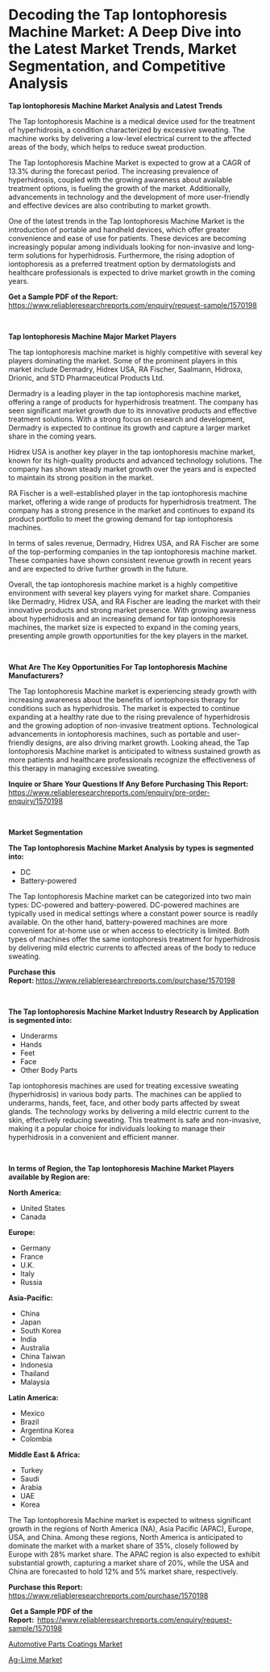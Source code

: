 <p><h1>Decoding the Tap Iontophoresis Machine Market: A Deep Dive into the Latest Market Trends, Market Segmentation, and Competitive Analysis</h1></p><p><strong>Tap Iontophoresis Machine Market Analysis and Latest Trends</strong></p>
<p><p>The Tap Iontophoresis Machine is a medical device used for the treatment of hyperhidrosis, a condition characterized by excessive sweating. The machine works by delivering a low-level electrical current to the affected areas of the body, which helps to reduce sweat production. </p><p>The Tap Iontophoresis Machine Market is expected to grow at a CAGR of 13.3% during the forecast period. The increasing prevalence of hyperhidrosis, coupled with the growing awareness about available treatment options, is fueling the growth of the market. Additionally, advancements in technology and the development of more user-friendly and effective devices are also contributing to market growth.</p><p>One of the latest trends in the Tap Iontophoresis Machine Market is the introduction of portable and handheld devices, which offer greater convenience and ease of use for patients. These devices are becoming increasingly popular among individuals looking for non-invasive and long-term solutions for hyperhidrosis. Furthermore, the rising adoption of iontophoresis as a preferred treatment option by dermatologists and healthcare professionals is expected to drive market growth in the coming years.</p></p>
<p><strong>Get a Sample PDF of the Report:&nbsp;</strong> <a href="https://www.reliableresearchreports.com/enquiry/request-sample/1570198">https://www.reliableresearchreports.com/enquiry/request-sample/1570198</a></p>
<p>&nbsp;</p>
<p><strong>Tap Iontophoresis Machine Major Market Players</strong></p>
<p><p>The tap iontophoresis machine market is highly competitive with several key players dominating the market. Some of the prominent players in this market include Dermadry, Hidrex USA, RA Fischer, Saalmann, Hidroxa, Drionic, and STD Pharmaceutical Products Ltd.</p><p>Dermadry is a leading player in the tap iontophoresis machine market, offering a range of products for hyperhidrosis treatment. The company has seen significant market growth due to its innovative products and effective treatment solutions. With a strong focus on research and development, Dermadry is expected to continue its growth and capture a larger market share in the coming years.</p><p>Hidrex USA is another key player in the tap iontophoresis machine market, known for its high-quality products and advanced technology solutions. The company has shown steady market growth over the years and is expected to maintain its strong position in the market.</p><p>RA Fischer is a well-established player in the tap iontophoresis machine market, offering a wide range of products for hyperhidrosis treatment. The company has a strong presence in the market and continues to expand its product portfolio to meet the growing demand for tap iontophoresis machines.</p><p>In terms of sales revenue, Dermadry, Hidrex USA, and RA Fischer are some of the top-performing companies in the tap iontophoresis machine market. These companies have shown consistent revenue growth in recent years and are expected to drive further growth in the future.</p><p>Overall, the tap iontophoresis machine market is a highly competitive environment with several key players vying for market share. Companies like Dermadry, Hidrex USA, and RA Fischer are leading the market with their innovative products and strong market presence. With growing awareness about hyperhidrosis and an increasing demand for tap iontophoresis machines, the market size is expected to expand in the coming years, presenting ample growth opportunities for the key players in the market.</p></p>
<p>&nbsp;</p>
<p><strong>What Are The Key Opportunities For Tap Iontophoresis Machine Manufacturers?</strong></p>
<p><p>The Tap Iontophoresis Machine market is experiencing steady growth with increasing awareness about the benefits of iontophoresis therapy for conditions such as hyperhidrosis. The market is expected to continue expanding at a healthy rate due to the rising prevalence of hyperhidrosis and the growing adoption of non-invasive treatment options. Technological advancements in iontophoresis machines, such as portable and user-friendly designs, are also driving market growth. Looking ahead, the Tap Iontophoresis Machine market is anticipated to witness sustained growth as more patients and healthcare professionals recognize the effectiveness of this therapy in managing excessive sweating.</p></p>
<p><strong>Inquire or Share Your Questions If Any Before Purchasing This Report:</strong> <a href="https://www.reliableresearchreports.com/enquiry/pre-order-enquiry/1570198">https://www.reliableresearchreports.com/enquiry/pre-order-enquiry/1570198</a></p>
<p>&nbsp;</p>
<p><strong>Market Segmentation</strong></p>
<p><strong>The Tap Iontophoresis Machine Market Analysis by types is segmented into:</strong></p>
<p><ul><li>DC</li><li>Battery-powered</li></ul></p>
<p><p>The Tap Iontophoresis Machine market can be categorized into two main types: DC-powered and battery-powered. DC-powered machines are typically used in medical settings where a constant power source is readily available. On the other hand, battery-powered machines are more convenient for at-home use or when access to electricity is limited. Both types of machines offer the same iontophoresis treatment for hyperhidrosis by delivering mild electric currents to affected areas of the body to reduce sweating.</p></p>
<p><strong>Purchase this Report:&nbsp;</strong><a href="https://www.reliableresearchreports.com/purchase/1570198">https://www.reliableresearchreports.com/purchase/1570198</a></p>
<p>&nbsp;</p>
<p><strong>The Tap Iontophoresis Machine Market Industry Research by Application is segmented into:</strong></p>
<p><ul><li>Underarms</li><li>Hands</li><li>Feet</li><li>Face</li><li>Other Body Parts</li></ul></p>
<p><p>Tap iontophoresis machines are used for treating excessive sweating (hyperhidrosis) in various body parts. The machines can be applied to underarms, hands, feet, face, and other body parts affected by sweat glands. The technology works by delivering a mild electric current to the skin, effectively reducing sweating. This treatment is safe and non-invasive, making it a popular choice for individuals looking to manage their hyperhidrosis in a convenient and efficient manner.</p></p>
<p>&nbsp;</p>
<p><strong>In terms of Region, the Tap Iontophoresis Machine Market Players available by Region are:</strong></p>
<p>
    <p> <strong> North America: </strong>
        <ul>
            <li>United States</li>
            <li>Canada</li>
        </ul>
        </p> 
    <p> <strong> Europe: </strong>
        <ul>
            <li>Germany</li>
            <li>France</li>
            <li>U.K.</li>
            <li>Italy</li>
            <li>Russia</li>
        </ul>
        </p> 
    <p> <strong> Asia-Pacific: </strong>
        <ul>
            <li>China</li>
            <li>Japan</li>
            <li>South Korea</li>
            <li>India</li>
            <li>Australia</li>
            <li>China Taiwan</li>
            <li>Indonesia</li>
            <li>Thailand</li>
            <li>Malaysia</li>
        </ul>
        </p> 
    <p> <strong> Latin America: </strong>
        <ul>
            <li>Mexico</li>
            <li>Brazil</li>
            <li>Argentina Korea</li>
            <li>Colombia</li>
        </ul>
        </p> 
    <p> <strong> Middle East & Africa: </strong>
        <ul>
            <li>Turkey</li>
            <li>Saudi</li>
            <li>Arabia</li>
            <li>UAE</li>
            <li>Korea</li>
        </ul>
    </p>
    </p>
<p><p>The Tap Iontophoresis Machine market is expected to witness significant growth in the regions of North America (NA), Asia Pacific (APAC), Europe, USA, and China. Among these regions, North America is anticipated to dominate the market with a market share of 35%, closely followed by Europe with 28% market share. The APAC region is also expected to exhibit substantial growth, capturing a market share of 20%, while the USA and China are forecasted to hold 12% and 5% market share, respectively.</p></p>
<p><strong>Purchase this Report: </strong><a href="https://www.reliableresearchreports.com/purchase/1570198">https://www.reliableresearchreports.com/purchase/1570198</a></p>
<p>&nbsp;<strong>Get a Sample PDF of the Report:&nbsp;&nbsp;</strong><a href="https://www.reliableresearchreports.com/enquiry/request-sample/1570198">https://www.reliableresearchreports.com/enquiry/request-sample/1570198</a></p>
<p><strong></strong></p>
<p><p><a href="https://github.com/moyahfrancoestellec51j635wcx/Market-Research-Report-List-1/blob/main/automotive-parts-coatings-market.md">Automotive Parts Coatings Market</a></p><p><a href="https://github.com/suaretopek9/Market-Research-Report-List-1/blob/main/ag-lime-market.md">Ag-Lime Market</a></p></p>